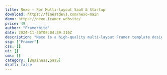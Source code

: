 ```yaml
---
title: Nexo — For Multi-layout SaaS & Startup
download: https://finestdevs.com/nexo-main
demo: https://nexo.framer.website/
price: 49
author: "Framerbite"
date: 2024-11-30T08:04:39.316Z
description: "Nexo is a high-quality multi-layout Framer template designed for SaaS & startup websites. This template has 4 unique homepages & 14 ready to use pages that are necessary for any SaaS website. Now you can launch your website in Framer within a day."
ssg: ["Framer"]
css: []
ui: []
cms: []
category: [Business,SaaS]
draft: false
---
```

